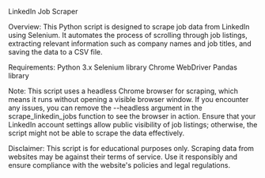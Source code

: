 LinkedIn Job Scraper

Overview:
This Python script is designed to scrape job data from LinkedIn using Selenium. It automates the process of scrolling through job listings, extracting relevant information such as company names and job titles, and saving the data to a CSV file.

Requirements:
Python 3.x
Selenium library
Chrome WebDriver
Pandas library

Note:
This script uses a headless Chrome browser for scraping, which means it runs without opening a visible browser window. If you encounter any issues, you can remove the --headless argument in the scrape_linkedin_jobs function to see the browser in action.
Ensure that your LinkedIn account settings allow public visibility of job listings; otherwise, the script might not be able to scrape the data effectively.

Disclaimer:
This script is for educational purposes only. Scraping data from websites may be against their terms of service. Use it responsibly and ensure compliance with the website's policies and legal regulations.

